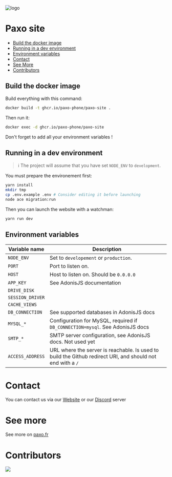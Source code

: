 ![logo](https://github.com/paxo-phone/paxo-site/assets/45568523/4f1ece58-91e2-4954-9844-d275ed7b54ae)

# Paxo site

- [Build the docker image](#build-the-docker-image)
- [Running in a dev environment](#running-in-a-dev-environment)
- [Environment variables](#environment-variables)
- [Contact](#contact)
- [See More](#see-more)
- [Contributors](#contributors)

## Build the docker image

Build everything with this command:
```sh
docker build -t ghcr.io/paxo-phone/paxo-site .
```
Then run it:
```sh
docker exec -d ghcr.io/paxo-phone/paxo-site
```
Don't forget to add all your environment variables !

## Running in a dev environment
> ℹ️ The project will assume that you have set `NODE_ENV` to `development`.

You must prepare the environement first:
```sh
yarn install
mkdir tmp
cp .env.example .env # Consider editing it before launching
node ace migration:run
```

Then you can launch the website with a watchman:
```sh
yarn run dev
```

## Environment variables
|Variable name|Description|
|-------------|--------------------------------------------|
|`NODE_ENV`|Set to `developement` or `production`.|
|`PORT`|Port to listen on.|
|`HOST`|Host to listen on. Should be `0.0.0.0`|
|`APP_KEY`|See AdonisJS documentation|
|`DRIVE_DISK`||
|`SESSION_DRIVER`||
|`CACHE_VIEWS`||
|`DB_CONNECTION`|See supported databases in AdonisJS docs|
|`MYSQL_*`|Configuration for MySQL, required if `DB_CONNECTION=mysql`. See AdonisJS docs|
|`SMTP_*`|SMTP server configuration, see AdonisJS docs. Not used yet|
|`ACCESS_ADDRESS`|URL where the server is reachable. Is used to build the Github redirect URI, and should not end with a `/`|

# Contact

You can contact us via our [Website](https://www.paxo.fr) or our [Discord](https://discord.com/invite/MpqbWr3pUG) server

# See more

See more on [paxo.fr](https://www.paxo.fr)

# Contributors 

<a href="https://github.com/paxo-phone/paxo-site/graphs/contributors">
  <img src="https://contrib.rocks/image?repo=paxo-phone/paxo-site" />
</a>

